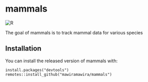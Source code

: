 
<!-- README.md is generated from README.Rmd. Please edit that file -->

mammals
=======

<!-- badges: start -->
![R](https://github.com/mawiramawira/mammals/workflows/R/badge.svg)
<!-- badges: end -->

The goal of mammals is to track mammal data for various species

Installation
------------

You can install the released version of mammals with:

    install.packages("devtools")
    remotes::install_github("mawiramawira/mammals")
